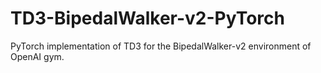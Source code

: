 # TD3-BipedalWalker-v2-PyTorch

PyTorch implementation of TD3 for the BipedalWalker-v2 environment of OpenAI gym.
